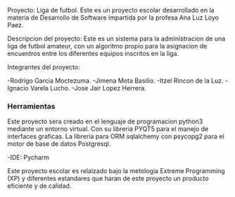 Proyecto: Liga de futbol.
Este es un proyecto escolar desarrollado en la materia de Desarrollo de Software impartida por la profesa
Ana Luz Loyo Paez.

Descripcion del proyecto:
Este es un sistema para la administracion de una liga de futbol amateur, con un algoritmo propio para la asignacion
de encuentros entre los diferentes equipos inscritos en la liga.

Integrantes del proyecto:

-Rodrigo Garcia Moctezuma.
-Jimena Mota Basilio.
-Itzel Rincon de la Luz.
-Ignacio Varela Lucho.
-Jose Jair Lopez Herrera.

### Herramientas ###
Este proyecto sera creado en el lenguaje de programacion python3 mediante un entorno virtual. Con su libreria PYQT5 para el manejo
de interfaces graficas. La libreria para ORM sqlalchemy con psycopg2 para el motor de base de datos Postgresql.

-IDE: Pycharm

Este proyecto escolar es relaizado bajo la metologia Extreme Programming (XP) y diferentes estandares que 
haran de este proyecto un producto eficiente y de calidad.
